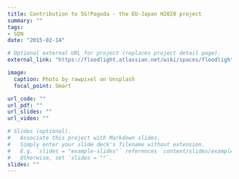 ```yaml
---
title: Contribution to 5G!Pagoda - the EU-Japan H2020 project 
summary: ""
tags:
- SDN
date: "2015-02-14"

# Optional external URL for project (replaces project detail page).
external_link: "https://floodlight.atlassian.net/wiki/spaces/floodlightcontroller/pages/24805405/We+Want+You..."

image:
  caption: Photo by rawpixel on Unsplash
  focal_point: Smart

url_code: ""
url_pdf: ""
url_slides: ""
url_video: ""

# Slides (optional).
#   Associate this project with Markdown slides.
#   Simply enter your slide deck's filename without extension.
#   E.g. `slides = "example-slides"` references `content/slides/example-slides.md`.
#   Otherwise, set `slides = ""`.
slides: ""
---
```


